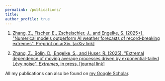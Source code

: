 ```yaml
---
permalink: /publications/
title:
author_profile: true
---
```


1. <ins>Zhang, Z.<ins>, Fischer, E., Zscheischler, J., and Engelke, S. (2025+). "Numerical models outperform AI weather forecasts of record-breaking extremes". Preprint on arXiv. [[arXiv link](https://arxiv.org/abs/2508.15724)]

2. <ins>Zhang, Z.<ins>, Bolin, D., Engelke, S., and Huser, R. (2025). "Extremal dependence of moving average processes driven by exponential-tailed Lévy noise". _Extremes_, in press. [[journal link](https://link.springer.com/article/10.1007/s10687-025-00517-4)]

All my publications can also be found on [my Google Scholar](https://scholar.google.com/citations?user=FCicmEMAAAAJ&hl=en).





